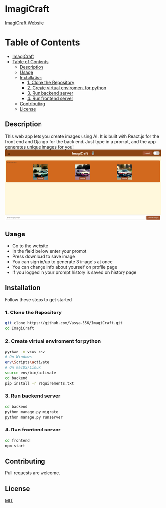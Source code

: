 # ImagiCraft

[ImagiCraft Website](https://vasya-556.github.io/ImagiCraft/)  

# Table of Contents
- [ImagiCraft](#imagicraft)
- [Table of Contents](#table-of-contents)
  - [Description](#description)
  - [Usage](#usage)
  - [Installation](#installation)
    - [1. Clone the Repository](#1-clone-the-repository)
    - [2. Create virtual enviroment for python](#2-create-virtual-enviroment-for-python)
    - [3. Run backend server](#3-run-backend-server)
    - [4. Run frontend server](#4-run-frontend-server)
  - [Contributing](#contributing)
  - [License](#license)

## Description

This web app lets you create images using AI. It is built with React.js for the front end and Django for the back end. Just type in a prompt, and the app generates unique images for you!
![](image.png)

## Usage

- Go to the website
- In the field bellow enter your prompt
- Press download to save image
- You can sign in/up to generate 3 image's at once
- You can change info about yourself on profile page
- If you logged in your prompt history is saved on history page

## Installation

Follow these steps to get started

### 1. Clone the Repository
```bash
git clone https://github.com/Vasya-556/ImagiCraft.git
cd ImagiCraft
```

### 2. Create virtual enviroment for python
```bash
python -m venv env
# On Windows
env\Scripts\activate
# On macOS/Linux
source env/bin/activate
cd backend
pip install -r requirements.txt
```

### 3. Run backend server
```bash
cd backend
python manage.py migrate
python manage.py runserver
```

### 4. Run frontend server
```bash
cd frontend
npm start
```

## Contributing

Pull requests are welcome.

## License

[MIT](LICENSE)